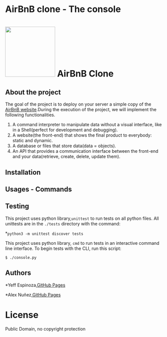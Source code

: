 # **AirBnB clone - The console**
# <img src="https://github.com/johncoleman83/AirBnB_clone/blob/master/dev/HBTN-hbnb-Final.png" width="160" height=auto /> AirBnB Clone

## About the project

The goal of the project is to deploy on your server a simple copy of the [AirBnB website](https://www.airbnb.com.pe/?_set_bev_on_new_domain=1677019571_YzYzZWZiM2Q5MDk2).During the execution of the project, we will implement the following functionalities.

1. A command interpreter to manipulate data without a visual interface, like in a Shell(perfect for development and debugging).
2. A website(the front-end) that shows the final product to everybody: static and dynamic.
3. A database or files that store data(data = objects).
4. An API that provides a communication interface between the front-end and your data(retrieve, create, delete, update them).

## Installation

## Usages - Commands

## Testing

This project uses python library,`unittest` to run tests on all python files. All unittests are in the `./tests` directory with the command:

*`python3 -m unittest discover tests`

This project uses python library, `cmd` to run tests in an interactive command line interface.  To begin tests with the CLI, run this script:

```
$ ./console.py
```

## Authors

*Yeff Espinoza,[GitHub Pages](https://github.com/KevinYeff)

*Alex Nuñez,[GitHub Pages](https://github.com/AlExito745)

# License

Public Domain, no copyright protection
